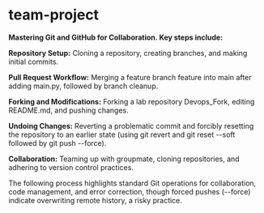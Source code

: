 # team-project

**Mastering Git and GitHub for Collaboration. Key steps include:**

**Repository Setup:** Cloning a repository, creating branches, and making initial commits.

**Pull Request Workflow:** Merging a feature branch feature into main after adding main.py, followed by branch cleanup.

**Forking and Modifications:** Forking a lab repository Devops_Fork, editing README.md, and pushing changes.

**Undoing Changes:** Reverting a problematic commit and forcibly resetting the repository to an earlier state (using git revert and git reset --soft followed by git push --force).

**Collaboration:** Teaming up with groupmate, cloning repositories, and adhering to version control practices.

The following process highlights standard Git operations for collaboration, code management, and error correction, though forced pushes (--force) indicate overwriting remote history, a risky practice. 
